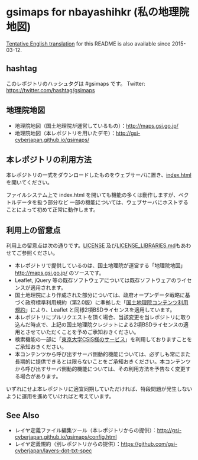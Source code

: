 # gsimaps for nbayashihkr (私の地理院地図)
<a href='https://github.com/gsi-cyberjapan/gsimaps/blob/gh-pages/README.en.md'>Tentative English translation</a> for this README is also available since 2015-03-12.

## hashtag
このレポジトリのハッシュタグは #gsimaps です。
Twitter: https://twitter.com/hashtag/gsimaps

## 地理院地図

- 地理院地図（国土地理院が運営しているもの）：http://maps.gsi.go.jp/
- 地理院地図（本レポジトリを用いたデモ）：http://gsi-cyberjapan.github.io/gsimaps/

## 本レポジトリの利用方法
本レポジトリの一式をダウンロードしたものをウェブサーバに置き、[index.html](index.html) を開いてください。

ファイルシステム上で index.html を開いても機能の多くは動作しますが、ベクトルデータを扱う部分など
一部の機能については、ウェブサーバにホストすることによって初めて正常に動作します。

## 利用上の留意点
利用上の留意点は次の通りです。[LICENSE](LICENSE) 及び[LICENSE_LIBRARIES.md](LICENSE_LIBRARIES.md)もあわせてご参照ください。

- 本レポジトリで提供しているのは、国土地理院が運営する「地理院地図」http://maps.gsi.go.jp/ のソースです。
- Leaflet, jQuery 等の既存ソフトウェアについては既存ソフトウェアのライセンスが適用されます。
- 国土地理院により作成された部分については、政府オープンデータ戦略に基づく政府標準利用規約（第2.0版）に準拠した「<a href='http://www.gsi.go.jp/kikakuchousei/kikakuchousei40182.html'>国土地理院コンテンツ利用規約</a>」により、Leaflet と同様2項BSDライセンスを適用しています。
- 本レポジトリにプルリクエストを頂く場合、当該変更を当レポジトリに取り込んだ時点で、上記の国土地理院クレジットによる2項BSDライセンスの適用とさせていただくことを予めご承知おきください。
- 検索機能の一部に「<a href='http://newspat.csis.u-tokyo.ac.jp/geocode/'>東京大学CSIS様のサービス</a>」を利用しておりますことをご承知おきください。
- 本コンテンツから呼び出すサーバ側動的機能については、必ずしも常にまた長期的に提供できるとは限らないことをご承知おきください。本コンテンツから呼び出すサーバ側動的機能については、その利用方法を予告なく変更する場合があります。

いずれにせよ本レポジトリに適宜同期していただければ、特段問題が発生しないように運用を進めていければと考えています。

## See Also
- レイヤ定義ファイル編集ツール（本レポジトリからの提供）：http://gsi-cyberjapan.github.io/gsimaps/config.html
- レイヤ定義規約（別レポジトリからの提供）：https://github.com/gsi-cyberjapan/layers-dot-txt-spec

